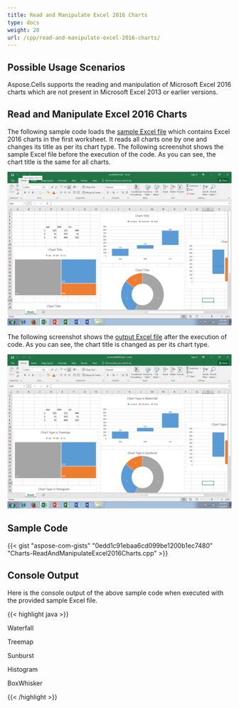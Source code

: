 ```yaml
---
title: Read and Manipulate Excel 2016 Charts
type: docs
weight: 20
url: /cpp/read-and-manipulate-excel-2016-charts/
---
```


## **Possible Usage Scenarios**
Aspose.Cells supports the reading and manipulation of Microsoft Excel 2016 charts which are not present in Microsoft Excel 2013 or earlier versions.
## **Read and Manipulate Excel 2016 Charts**
The following sample code loads the [sample Excel file](attachments/66257152/66519072.xlsx) which contains Excel 2016 charts in the first worksheet. It reads all charts one by one and changes its title as per its chart type. The following screenshot shows the sample Excel file before the execution of the code. As you can see, the chart title is the same for all charts.

![todo:image_alt_text](read-and-manipulate-excel-2016-charts_1.png)

The following screenshot shows the [output Excel file](attachments/66257152/66519073.xlsx) after the execution of code. As you can see, the chart title is changed as per its chart type.

![todo:image_alt_text](read-and-manipulate-excel-2016-charts_2.png)
## **Sample Code**
{{< gist "aspose-com-gists" "0edd1c91ebaa6cd099be1200b1ec7480" "Charts-ReadAndManipulateExcel2016Charts.cpp" >}}
## **Console Output**
Here is the console output of the above sample code when executed with the provided sample Excel file.

{{< highlight java >}}

 Waterfall

Treemap

Sunburst

Histogram

BoxWhisker

{{< /highlight >}}
